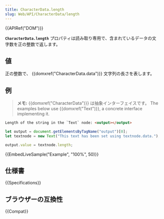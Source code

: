 ```yaml
---
title: CharacterData.length
slug: Web/API/CharacterData/length
---
```


{{APIRef("DOM")}}

**`CharacterData.length`** プロパティは読み取り専用で、含まれているデータの文字数を正の整数で返します。

## 値

正の整数で、 {{domxref("CharacterData.data")}} 文字列の長さを表します。

## 例

> **メモ:** {{domxref("CharacterData")}} は抽象インターフェイスです。
> The examples below use {{domxref("Text")}}, a concrete interface implementing it.

```html
Length of the string in the `Text` node: <output></output>
```

```js
let output = document.getElementsByTagName("output")[0];
let textnode = new Text("This text has been set using textnode.data.");

output.value = textnode.length;
```

{{EmbedLiveSample("Example", "100%", 50)}}

## 仕様書

{{Specifications}}

## ブラウザーの互換性

{{Compat}}
